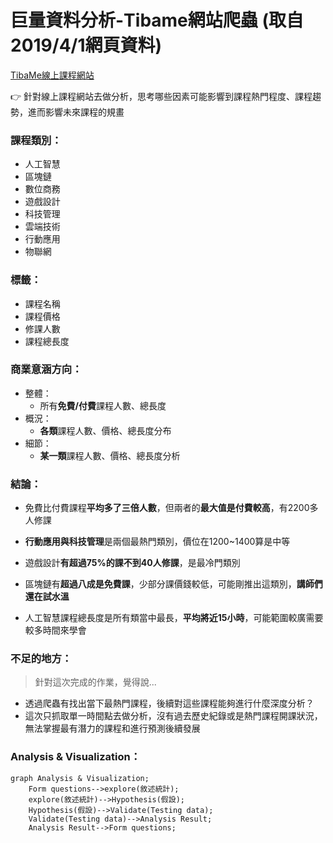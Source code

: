 # 巨量資料分析-Tibame網站爬蟲 (取自2019/4/1網頁資料)
[TibaMe線上課程網站](https://www.tibame.com/courselibrary)

:point_right: 針對線上課程網站去做分析，思考哪些因素可能影響到課程熱門程度、課程趨勢，進而影響未來課程的規畫

### 課程類別：
* 人工智慧
* 區塊鏈
* 數位商務
* 遊戲設計
* 科技管理
* 雲端技術
* 行動應用
* 物聯網

### 標籤：
* 課程名稱
* 課程價格
* 修課人數
* 課程總長度

### 商業意涵方向：
* 整體：
    * 所有**免費/付費**課程人數、總長度
* 概況：
    * **各類**課程人數、價格、總長度分布
* 細節：
    * **某一類**課程人數、價格、總長度分析

### 結論：
* 免費比付費課程**平均多了三倍人數**，但兩者的**最大值是付費較高**，有2200多人修課

* **行動應用與科技管理**是兩個最熱門類別，價位在1200~1400算是中等

* 遊戲設計**有超過75%的課不到40人修課**，是最冷門類別

* 區塊鏈有**超過八成是免費課**，少部分課價錢較低，可能剛推出這類別，**講師們還在試水溫**

* 人工智慧課程總長度是所有類當中最長，**平均將近15小時**，可能範圍較廣需要較多時間來學會

### 不足的地方：
>針對這次完成的作業，覺得說...
* 透過爬蟲有找出當下最熱門課程，後續對這些課程能夠進行什麼深度分析？
* 這次只抓取單一時間點去做分析，沒有過去歷史紀錄或是熱門課程開課狀況，無法掌握最有潛力的課程和進行預測後續發展

### Analysis & Visualization：
```
graph Analysis & Visualization;
    Form questions-->explore(敘述統計);
    explore(敘述統計)-->Hypothesis(假設);
    Hypothesis(假設)-->Validate(Testing data);
    Validate(Testing data)-->Analysis Result;
    Analysis Result-->Form questions;
```
